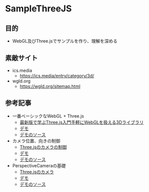 # SampleThreeJS
## 目的
* WebGL及びThree.jsでサンプルを作り、理解を深める


## 素敵サイト
* ics.media
  * https://ics.media/entry/category/3d/
* wgld.org
  * https://wgld.org/sitemap.html

## 参考記事
* 一番ベーシックなWebGL + Three.js
  * [最新版で学ぶThree.js入門手軽にWebGLを扱える3Dライブラリ](https://ics.media/entry/14771/)
  * [デモ](https://ics-creative.github.io/170116_three_lesson/lesson_1/)
  * [デモのソース](https://github.com/ics-creative/170116_three_lesson/tree/master/lesson_1)
* カメラ位置、向きの制御
  * [Three.jsのカメラの制御](https://ics.media/tutorial-three/camera_position/)
  * [デモ](https://ics-creative.github.io/tutorial-three/samples/camera_basic_earth.html)
  * [デモのソース](https://github.com/ics-creative/tutorial-three/blob/master/samples/camera_basic_earth.html)
* PerspectiveCameraの基礎
  * [Three.jsのカメラ](https://ics.media/tutorial-three/camera_variation/)
  * [デモ](https://ics-creative.github.io/tutorial-three/samples/camera_perspective.html)
  * [デモのソース](https://github.com/ics-creative/tutorial-three/blob/master/samples/camera_perspective.html)

